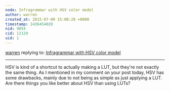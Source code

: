 ```yaml
---
node: Infragrammar with HSV color model
author: warren
created_at: 2015-07-09 15:00:28 +0000
timestamp: 1436454028
nid: 9054
cid: 12129
uid: 1
---
```




[warren](../profile/warren) replying to: [Infragrammar with HSV color model](../notes/warren/08-24-2013/infragrammar-with-hsv-color-model)

----
HSV is kind of a shortcut to actually making a LUT, but they're not exactly the same thing. As I mentioned in my comment on your post today, HSV has some drawbacks, mainly due to not being as simple as just applying a LUT. Are there things you like better about HSV than using LUTs? 